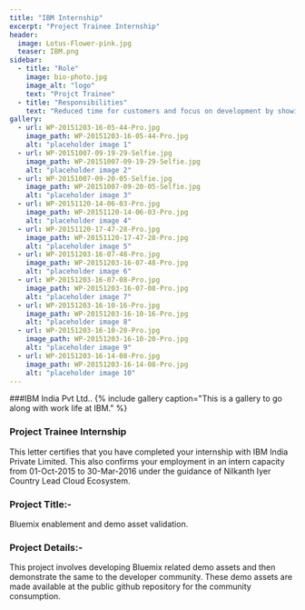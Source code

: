```yaml
---
title: "IBM Internship"
excerpt: "Project Trainee Internship"
header:
  image: Lotus-Flower-pink.jpg
  teaser: IBM.png
sidebar:
  - title: "Role"
    image: bio-photo.jpg
    image_alt: "logo"
    text: "Projct Trainee"
  - title: "Responsibilities"
    text: "Reduced time for customers and focus on development by showing them valid assets presentation and kick-start their development."
gallery:
  - url: WP-20151203-16-05-44-Pro.jpg
    image_path: WP-20151203-16-05-44-Pro.jpg
    alt: "placeholder image 1"
  - url: WP-20151007-09-19-29-Selfie.jpg
    image_path: WP-20151007-09-19-29-Selfie.jpg
    alt: "placeholder image 2"
  - url: WP-20151007-09-20-05-Selfie.jpg
    image_path: WP-20151007-09-20-05-Selfie.jpg
    alt: "placeholder image 3"
  - url: WP-20151120-14-06-03-Pro.jpg
    image_path: WP-20151120-14-06-03-Pro.jpg
    alt: "placeholder image 4"
  - url: WP-20151120-17-47-28-Pro.jpg
    image_path: WP-20151120-17-47-28-Pro.jpg
    alt: "placeholder image 5"
  - url: WP-20151203-16-07-48-Pro.jpg
    image_path: WP-20151203-16-07-48-Pro.jpg
    alt: "placeholder image 6"
  - url: WP-20151203-16-07-08-Pro.jpg
    image_path: WP-20151203-16-07-08-Pro.jpg
    alt: "placeholder image 7"
  - url: WP-20151203-16-10-16-Pro.jpg
    image_path: WP-20151203-16-10-16-Pro.jpg
    alt: "placeholder image 8"
  - url: WP-20151203-16-10-20-Pro.jpg
    image_path: WP-20151203-16-10-20-Pro.jpg
    alt: "placeholder image 9"
  - url: WP-20151203-16-14-08-Pro.jpg
    image_path: WP-20151203-16-14-08-Pro.jpg
    alt: "placeholder image 10"
---
```


###IBM India Pvt Ltd..
{% include gallery caption="This is a gallery to go along with work life at IBM." %}
### Project Trainee Internship

This letter certifies that you have completed your internship with IBM India Private Limited. This also confirms your employment in an intern capacity from 01-Oct-2015 to 30-Mar-2016 under the guidance of Nilkanth Iyer Country Lead Cloud Ecosystem.

### Project Title:- 
Bluemix enablement and demo asset validation.

### Project Details:- 
This project involves developing Bluemix related demo assets and then demonstrate the same to the developer community. These demo assets are made available at the public github repository for the community consumption.

